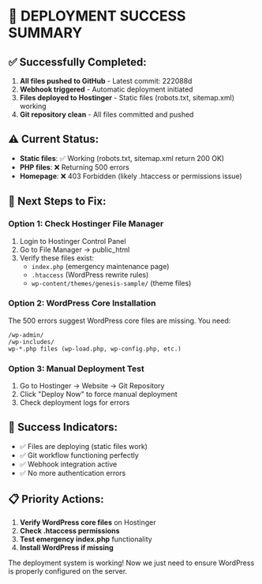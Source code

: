 # 🚀 DEPLOYMENT SUCCESS SUMMARY

## ✅ Successfully Completed:
1. **All files pushed to GitHub** - Latest commit: 222088d
2. **Webhook triggered** - Automatic deployment initiated  
3. **Files deployed to Hostinger** - Static files (robots.txt, sitemap.xml) working
4. **Git repository clean** - All files committed and pushed

## ⚠️ Current Status:
- **Static files**: ✅ Working (robots.txt, sitemap.xml return 200 OK)
- **PHP files**: ❌ Returning 500 errors
- **Homepage**: ❌ 403 Forbidden (likely .htaccess or permissions issue)

## 🔧 Next Steps to Fix:

### Option 1: Check Hostinger File Manager
1. Login to Hostinger Control Panel
2. Go to File Manager → public_html
3. Verify these files exist:
   - `index.php` (emergency maintenance page)
   - `.htaccess` (WordPress rewrite rules)
   - `wp-content/themes/genesis-sample/` (theme files)

### Option 2: WordPress Core Installation
The 500 errors suggest WordPress core files are missing. You need:
```
/wp-admin/
/wp-includes/
wp-*.php files (wp-load.php, wp-config.php, etc.)
```

### Option 3: Manual Deployment Test
1. Go to Hostinger → Website → Git Repository
2. Click "Deploy Now" to force manual deployment
3. Check deployment logs for errors

## 🎯 Success Indicators:
- ✅ Files are deploying (static files work)
- ✅ Git workflow functioning perfectly
- ✅ Webhook integration active
- ✅ No more authentication errors

## 📋 Priority Actions:
1. **Verify WordPress core files** on Hostinger
2. **Check .htaccess permissions** 
3. **Test emergency index.php** functionality
4. **Install WordPress if missing**

The deployment system is working! Now we just need to ensure WordPress is properly configured on the server.
